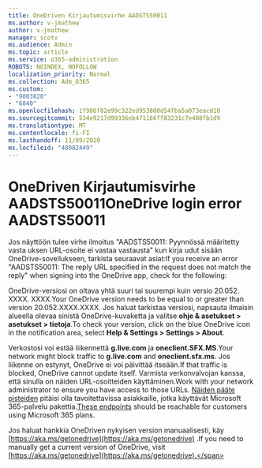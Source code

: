 ```yaml
---
title: OneDriven Kirjautumisvirhe AADSTS50011
ms.author: v-jmathew
author: v-jmathew
manager: scotv
ms.audience: Admin
ms.topic: article
ms.service: o365-administration
ROBOTS: NOINDEX, NOFOLLOW
localization_priority: Normal
ms.collection: Adm_O365
ms.custom:
- "9003820"
- "6840"
ms.openlocfilehash: 1f906f82e99c322ed953800d54fba5a073eacd10
ms.sourcegitcommit: 534e9217d99336eb471166ff83231c7e408fb1d9
ms.translationtype: MT
ms.contentlocale: fi-FI
ms.lasthandoff: 11/09/2020
ms.locfileid: "48982449"
---
```

# <a name="onedrive-login-error-aadsts50011"></a><span data-ttu-id="52b32-102">OneDriven Kirjautumisvirhe AADSTS50011</span><span class="sxs-lookup"><span data-stu-id="52b32-102">OneDrive login error AADSTS50011</span></span>

<span data-ttu-id="52b32-103">Jos näyttöön tulee virhe ilmoitus "AADSTS50011: Pyynnössä määritetty vasta uksen URL-osoite ei vastaa vastausta" kun kirja udut sisään OneDrive-sovellukseen, tarkista seuraavat asiat:</span><span class="sxs-lookup"><span data-stu-id="52b32-103">If you receive an error "AADSTS50011: The reply URL specified in the request does not match the reply" when signing into the OneDrive app, check for the following:</span></span>

<span data-ttu-id="52b32-104">OneDrive-versiosi on oltava yhtä suuri tai suurempi kuin versio 20.052. XXXX. XXXX.</span><span class="sxs-lookup"><span data-stu-id="52b32-104">Your OneDrive version needs to be equal to or greater than version 20.052.XXXX.XXXX.</span></span> <span data-ttu-id="52b32-105">Jos haluat tarkistaa versiosi, napsauta ilmaisin alueella olevaa sinistä OneDrive-kuvaketta ja valitse **ohje & asetukset > asetukset > tietoja**.</span><span class="sxs-lookup"><span data-stu-id="52b32-105">To check your version, click on the blue OneDrive icon in the notification area, select **Help & Settings > Settings > About**.</span></span>

<span data-ttu-id="52b32-106">Verkostosi voi estää liikennettä **g.live.com** ja **oneclient.SFX.MS**.</span><span class="sxs-lookup"><span data-stu-id="52b32-106">Your network might block traffic to **g.live.com** and **oneclient.sfx.ms**.</span></span> <span data-ttu-id="52b32-107">Jos liikenne on estynyt, OneDrive ei voi päivittää itseään.</span><span class="sxs-lookup"><span data-stu-id="52b32-107">If that traffic is blocked, OneDrive cannot update itself.</span></span> <span data-ttu-id="52b32-108">Varmista verkonvalvojan kanssa, että sinulla on näiden URL-osoitteiden käyttäminen.</span><span class="sxs-lookup"><span data-stu-id="52b32-108">Work with your network administrator to ensure you have access to those URLs.</span></span> <span data-ttu-id="52b32-109">[Näiden pääte pisteiden](https://docs.microsoft.com/microsoft-365/enterprise/urls-and-ip-address-ranges?view=o365-worldwide) pitäisi olla tavoitettavissa asiakkaille, jotka käyttävät Microsoft 365-palvelu pakettia.</span><span class="sxs-lookup"><span data-stu-id="52b32-109">[These endpoints](https://docs.microsoft.com/microsoft-365/enterprise/urls-and-ip-address-ranges?view=o365-worldwide) should be reachable for customers using Microsoft 365 plans.</span></span>

<span data-ttu-id="52b32-110">Jos haluat hankkia OneDriven nykyisen version manuaalisesti, käy [https://aka.ms/getonedrive](https://aka.ms/getonedrive) .</span><span class="sxs-lookup"><span data-stu-id="52b32-110">If you need to manually get a current version of OneDrive, visit [https://aka.ms/getonedrive](https://aka.ms/getonedrive).</span></span>
